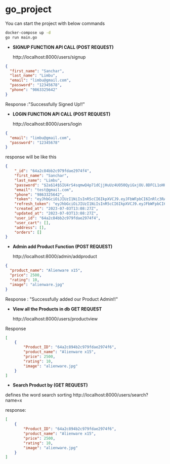 # go_project

You can start the project with below commands
```bash
docker-compose up -d
go run main.go
```

- **SIGNUP FUNCTION API CALL (POST REQUEST)**

  http://localhost:8000/users/signup

```json
{
  "first_name": "Sanchar",
  "last_name": "Limbu",
  "email": "limbu@gmail.com",
  "password": "12345678",
  "phone": "9863325642"
}
```

Response :"Successfully Signed Up!!"

- **LOGIN FUNCTION API CALL (POST REQUEST)**

  http://localhost:8000/users/login

```json
{
  "email": "limbu@gmail.com",
  "password": "12345678"
}
```

response will be like this

```json
{
    "_id": "64a2c84bb2c979fdae2974f4",
    "first_name": "Sanchar",
    "last_name": "Limbu",
    "password": "$2a$14$SIU4rS4sqmwQ4p71dCjjHuUz4UO50QyiGxjOU.8DFCL1oHH0anayi",
    "email": "test@gmail.com",
    "phone": "9863325642",
    "token": "eyJhbGciOiJIUzI1NiIsInR5cCI6IkpXVCJ9.eyJFbWFpbCI6InRlc3RAZ21haWwuY29tIiwiRmlyc3RfTmFtZSI6IlNhbmNoYXIiLCJMYXN0X05hbWUiOiJMaW1idSIsIlVpZCI6IjY0YTJjODRiYjJjOTc5ZmRhZTI5NzRmNCIsImV4cCI6MTY4ODQ3NjEwN30.RUWzhoJhMUVqqNn8usWr1C99yj8d9Fn8ZcgRZ_SujGc",
    "refresh_token": "eyJhbGciOiJIUzI1NiIsInR5cCI6IkpXVCJ9.eyJFbWFpbCI6IiIsIkZpcnN0X05hbWUiOiIiLCJMYXN0X05hbWUiOiIiLCJVaWQiOiIiLCJleHAiOjE2ODg5OTQ1MDd9.NGPO-PYfWztVp3RVS_QW7wUXZCM4ffYrEtF_5EOxH68",
    "created_at": "2023-07-03T13:08:27Z",
    "updated_at": "2023-07-03T13:08:27Z",
    "user_id": "64a2c84bb2c979fdae2974f4",
    "user_cart": [],
    "address": [],
    "orders": []
}
```

- **Admin add Product Function (POST REQUEST)**

  http://localhost:8000/admin/addproduct

```json
{
  "product_name": "Alienware x15",
  "price": 2500,
  "rating": 10,
  "image": "alienware.jpg"
}
```

Response : "Successfully added our Product Admin!!"

- **View all the Products in db GET REQUEST**

  http://localhost:8000/users/productview

Response

```json
[
    {
        "Product_ID": "64a2c894b2c979fdae2974f6",
        "product_name": "Alienware x15",
        "price": 2500,
        "rating": 10,
        "image": "alienware.jpg"
    }
]
```

- **Search Product by (GET REQUEST)**

defines the word search sorting
http://localhost:8000/users/search?name=x

response:

```json
[
    {
        "Product_ID": "64a2c894b2c979fdae2974f6",
        "product_name": "Alienware x15",
        "price": 2500,
        "rating": 10,
        "image": "alienware.jpg"
    }
]
